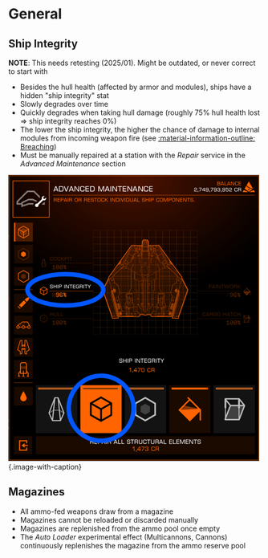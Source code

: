 # General

## Ship Integrity

**NOTE**: This needs retesting (2025/01). Might be outdated, or never correct to start with

* Besides the hull health (affected by armor and modules), ships have a hidden "ship integrity" stat
* Slowly degrades over time
* Quickly degrades when taking hull damage (roughly 75% hull health lost ⇒ ship integrity reaches 0%)
* The lower the ship integrity, the higher the chance of damage to internal modules from incoming weapon fire (see [:material-information-outline: Breaching](./damage.md#breaching-internal-module-damage))
* Must be manually repaired at a station with the *Repair* service in the *Advanced Maintenance* section

![](../assets/hullintegrity.png)
{.image-with-caption}

## Magazines

* All ammo-fed weapons draw from a magazine
* Magazines cannot be reloaded or discarded manually
* Magazines are replenished from the ammo pool once empty
* The *Auto Loader* experimental effect (Multicannons, Cannons) continuously replenishes the magazine from the ammo reserve pool
